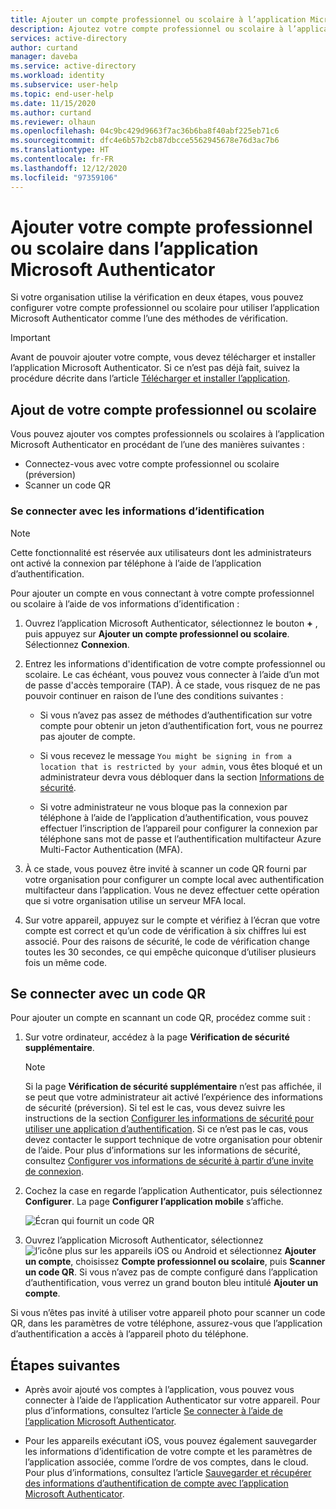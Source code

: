 ```yaml
---
title: Ajouter un compte professionnel ou scolaire à l’application Microsoft Authenticator - Azure AD
description: Ajoutez votre compte professionnel ou scolaire à l’application Microsoft Authenticator pour vérifier votre identité tout en utilisant la vérification à deux facteurs.
services: active-directory
author: curtand
manager: daveba
ms.service: active-directory
ms.workload: identity
ms.subservice: user-help
ms.topic: end-user-help
ms.date: 11/15/2020
ms.author: curtand
ms.reviewer: olhaun
ms.openlocfilehash: 04c9bc429d9663f7ac36b6ba8f40abf225eb71c6
ms.sourcegitcommit: dfc4e6b57b2cb87dbcce5562945678e76d3ac7b6
ms.translationtype: HT
ms.contentlocale: fr-FR
ms.lasthandoff: 12/12/2020
ms.locfileid: "97359106"
---
```

# <a name="add-your-work-or-school-account-to-the-microsoft-authenticator-app"></a>Ajouter votre compte professionnel ou scolaire dans l’application Microsoft Authenticator

Si votre organisation utilise la vérification en deux étapes, vous pouvez configurer votre compte professionnel ou scolaire pour utiliser l’application Microsoft Authenticator comme l’une des méthodes de vérification.

>[!Important]
>Avant de pouvoir ajouter votre compte, vous devez télécharger et installer l’application Microsoft Authenticator. Si ce n’est pas déjà fait, suivez la procédure décrite dans l’article [Télécharger et installer l’application](user-help-auth-app-download-install.md).

## <a name="add-your-work-or-school-account"></a>Ajout de votre compte professionnel ou scolaire

Vous pouvez ajouter vos comptes professionnels ou scolaires à l’application Microsoft Authenticator en procédant de l’une des manières suivantes :

- Connectez-vous avec votre compte professionnel ou scolaire (préversion)
- Scanner un code QR

### <a name="sign-in-with-your-credentials"></a>Se connecter avec les informations d’identification

>[!Note]
>Cette fonctionnalité est réservée aux utilisateurs dont les administrateurs ont activé la connexion par téléphone à l’aide de l’application d’authentification.

Pour ajouter un compte en vous connectant à votre compte professionnel ou scolaire à l’aide de vos informations d’identification :

1. Ouvrez l’application Microsoft Authenticator, sélectionnez le bouton **+** , puis appuyez sur **Ajouter un compte professionnel ou scolaire**. Sélectionnez **Connexion**.

1. Entrez les informations d'identification de votre compte professionnel ou scolaire. Le cas échéant, vous pouvez vous connecter à l’aide d’un mot de passe d'accès temporaire (TAP). À ce stade, vous risquez de ne pas pouvoir continuer en raison de l’une des conditions suivantes :

   - Si vous n’avez pas assez de méthodes d’authentification sur votre compte pour obtenir un jeton d’authentification fort, vous ne pourrez pas ajouter de compte.

   - Si vous recevez le message `You might be signing in from a location that is restricted by your admin`, vous êtes bloqué et un administrateur devra vous débloquer dans la section [Informations de sécurité](https://mysignins.microsoft.com/security-info).

   - Si votre administrateur ne vous bloque pas la connexion par téléphone à l’aide de l’application d’authentification, vous pouvez effectuer l’inscription de l’appareil pour configurer la connexion par téléphone sans mot de passe et l’authentification multifacteur Azure Multi-Factor Authentication (MFA).

1. À ce stade, vous pouvez être invité à scanner un code QR fourni par votre organisation pour configurer un compte local avec authentification multifacteur dans l’application. Vous ne devez effectuer cette opération que si votre organisation utilise un serveur MFA local.

1. Sur votre appareil, appuyez sur le compte et vérifiez à l’écran que votre compte est correct et qu’un code de vérification à six chiffres lui est associé. Pour des raisons de sécurité, le code de vérification change toutes les 30 secondes, ce qui empêche quiconque d’utiliser plusieurs fois un même code.

## <a name="sign-in-with-a-qr-code"></a>Se connecter avec un code QR

Pour ajouter un compte en scannant un code QR, procédez comme suit :

1. Sur votre ordinateur, accédez à la page **Vérification de sécurité supplémentaire**.

   >[!Note]
   >Si la page **Vérification de sécurité supplémentaire** n’est pas affichée, il se peut que votre administrateur ait activé l’expérience des informations de sécurité (préversion). Si tel est le cas, vous devez suivre les instructions de la section [Configurer les informations de sécurité pour utiliser une application d’authentification](security-info-setup-auth-app.md). Si ce n’est pas le cas, vous devez contacter le support technique de votre organisation pour obtenir de l’aide. Pour plus d’informations sur les informations de sécurité, consultez [Configurer vos informations de sécurité à partir d’une invite de connexion](security-info-setup-signin.md).

1. Cochez la case en regarde l’application Authenticator, puis sélectionnez **Configurer**. La page **Configurer l’application mobile** s’affiche.

   ![Écran qui fournit un code QR](./media/user-help-auth-app-add-work-school-account/auth-app-barcode.png)

1. Ouvrez l’application Microsoft Authenticator, sélectionnez ![l’icône plus sur les appareils iOS ou Android](media/user-help-auth-app-add-work-school-account/plus-icon.png) et sélectionnez **Ajouter un compte**, choisissez **Compte professionnel ou scolaire**, puis **Scanner un code QR**.
   Si vous n’avez pas de compte configuré dans l’application d’authentification, vous verrez un grand bouton bleu intitulé **Ajouter un compte**.

Si vous n’êtes pas invité à utiliser votre appareil photo pour scanner un code QR, dans les paramètres de votre téléphone, assurez-vous que l’application d’authentification a accès à l’appareil photo du téléphone.

## <a name="next-steps"></a>Étapes suivantes

- Après avoir ajouté vos comptes à l’application, vous pouvez vous connecter à l’aide de l’application Authenticator sur votre appareil. Pour plus d’informations, consultez l’article [Se connecter à l’aide de l’application Microsoft Authenticator](user-help-auth-app-sign-in.md).

- Pour les appareils exécutant iOS, vous pouvez également sauvegarder les informations d’identification de votre compte et les paramètres de l’application associée, comme l’ordre de vos comptes, dans le cloud. Pour plus d’informations, consultez l’article [Sauvegarder et récupérer des informations d’authentification de compte avec l’application Microsoft Authenticator](user-help-auth-app-backup-recovery.md).
